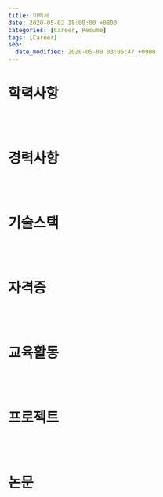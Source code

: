 ```yaml
---
title: 이력서
date: 2020-05-02 18:00:00 +0800
categories: [Career, Resume]
tags: [Career]
seo:
  date_modified: 2020-05-08 03:05:47 +0900
---
```




# 학력사항







<br><br>

# 경력사항





<br><br>

# 기술스택



<br><br>

# 자격증



<br><br>

# 교육활동



<br><br>

# 프로젝트



<br><br>

# 논문







